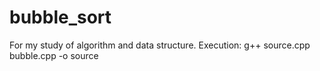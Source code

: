# bubble_sort
For my study of algorithm and data structure. Execution: g++ source.cpp bubble.cpp -o source
